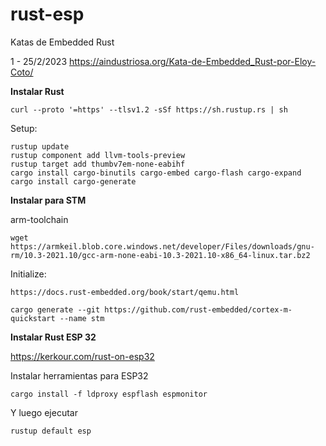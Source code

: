 # rust-esp
Katas de Embedded Rust 

1 - 25/2/2023 https://aindustriosa.org/Kata-de-Embedded_Rust-por-Eloy-Coto/

**Instalar Rust**

```
curl --proto '=https' --tlsv1.2 -sSf https://sh.rustup.rs | sh
```
Setup:
```
rustup update
rustup component add llvm-tools-preview
rustup target add thumbv7em-none-eabihf
cargo install cargo-binutils cargo-embed cargo-flash cargo-expand
cargo install cargo-generate
```

**Instalar para STM**


arm-toolchain
```
wget https://armkeil.blob.core.windows.net/developer/Files/downloads/gnu-rm/10.3-2021.10/gcc-arm-none-eabi-10.3-2021.10-x86_64-linux.tar.bz2
```
Initialize:
```
https://docs.rust-embedded.org/book/start/qemu.html
```
```
cargo generate --git https://github.com/rust-embedded/cortex-m-quickstart --name stm
```


**Instalar Rust ESP 32**

https://kerkour.com/rust-on-esp32

Instalar herramientas para ESP32

```
cargo install -f ldproxy espflash espmonitor
```

Y luego ejecutar

```
rustup default esp
```
